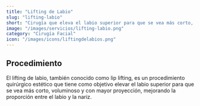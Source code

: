 ```yaml
---
title: "Lifting de Labio"
slug: "lifting-labio"
short: "Cirugía que eleva el labio superior para que se vea más corto, voluminoso y con mayor proyección."
image: "/images/servicios/lifting-labio.png"
category: "Cirugía Facial"
icon: "/images/icons/liftingdelabios.png"
---
```

## Procedimiento
El lifting de labio, también conocido como lip lifting, es un procedimiento quirúrgico estético que tiene como objetivo elevar el labio superior para que se vea más corto, voluminoso y con mayor proyección, mejorando la proporción entre el labio y la nariz.